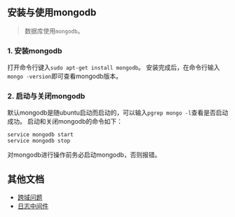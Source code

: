 ## 安装与使用mongodb
> 数据库使用`mongodb`。

### 1. 安装mongodb
打开命令行键入`sudo apt-get install mongodb`。
安装完成后，在命令行输入`mongo -version`即可查看mongodb版本。

### 2. 启动与关闭mongodb
默认mongodb是随ubuntu启动而启动的，可以输入`pgrep mongo -l`查看是否启动成功。
启动和关闭mongodb的命令如下：

```
service mongodb start
service mongodb stop
```

对mongodb进行操作前务必启动mongodb，否则报错。


## 其他文档
  - [跨域问题](./跨域问题.md)
  - [日志中间件](./日志中间件.md)